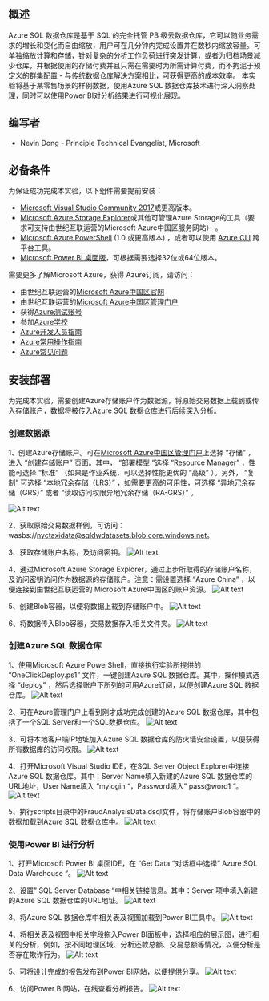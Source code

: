 

## 概述 ##

Azure SQL 数据仓库是基于 SQL 的完全托管 PB 级云数据仓库，它可以随业务需求的增长和变化而自由缩放，用户可在几分钟内完成设置并在数秒内缩放容量。可单独缩放计算和存储，针对复杂的分析工作负荷进行突发计算，或者为归档场景减少仓库，并根据使用的存储付费并且只需在需要时为所需计算付费，而不拘泥于预定义的群集配置 - 与传统数据仓库解决方案相比，可获得更高的成本效率。
本实验将基于某零售场景的样例数据，使用Azure SQL 数据仓库技术进行深入洞察处理，同时可以使用Power BI对分析结果进行可视化展现。

## 编写者 ##

- Nevin Dong - Principle Technical Evangelist, Microsoft


## 必备条件 ##

为保证成功完成本实验，以下组件需要提前安装：
- [Microsoft Visual Studio Community 2017](https://www.visualstudio.com/vs/community/)或更高版本。
- [Microsoft Azure Storage Explorer](https://azure.microsoft.com/en-us/features/storage-explorer/)或其他可管理Azure Storage的工具（要求可支持由世纪互联运营的Microsoft Azure中国区服务网站） 。
- [Microsoft Azure PowerShell](https://docs.microsoft.com/en-us/powershell/azure/overview?view=azurermps-4.3.1) (1.0 或更高版本) ，或者可以使用 [Azure CLI](https://azure.microsoft.com/en-us/documentation/articles/xplat-cli-install/) 跨平台工具。
- [Microsoft Power BI 桌面版](https://www.microsoft.com/en-us/download/details.aspx?id=45331)，可根据需要选择32位或64位版本。
 
需要更多了解Microsoft Azure，获得 Azure订阅，请访问：
- 由世纪互联运营的[Microsoft Azure中国区官网](https://www.azure.cn/pricing/1rmb-trial-full/)
- 由世纪互联运营的[Microsoft Azure中国区管理门户](https://portal.azure.cn/)
- 获得[Azure测试账号](https://www.azure.cn/pricing/1rmb-trial-full/)
- 参加[Azure学校](https://school.azure.cn/)
- [Azure开发人员指南](https://azure.microsoft.com/zh-cn/campaigns/developer-guide/)
- [Azure常用操作指南](https://docs.azure.cn/zh-cn/articles/)
- [Azure常见问题](https://www.azure.cn/support/faq/)


## 安装部署 ##

为完成本实验，需要创建Azure存储账户作为数据源，将原始交易数据上载到或传入存储账户，数据将被传入Azure SQL 数据仓库进行后续深入分析。

### 创建数据源 ###

1、创建Azure存储账户。可在[Microsoft Azure中国区管理门户](https://portal.azure.cn/)上选择 “存储” ，进入 “创建存储账户” 页面。其中， “部署模型 “选择 “Resource Manager” ，性能可选择 “标准” （如果是作业系统，可以选择性能更优的 “高级” ）。另外， “复制” 可选择 “本地冗余存储（LRS）” ，如需要更高的可用性，可选择 “异地冗余存储（GRS）” 或者 “读取访问权限异地冗余存储（RA-GRS）” 。

![Alt text](images/nevdatasource02.png)

2、获取原始交易数据样例，可访问：wasbs://nyctaxidata@sqldwdatasets.blob.core.windows.net。

3、获取存储账户名称，及访问密钥。
![Alt text](images/nevdatasource06.png)

4、通过Microsoft Azure Storage Explorer，通过上步所取得的存储账户名称，及访问密钥访问作为数据源的存储账户。注意：需设置选择 “Azure China” ，以便连接到由世纪互联运营的 Microsoft Azure中国区的账户资源。
![Alt text](images/nevdatasource13.png)

5、创建Blob容器，以便将数据上载到存储账户中。
![Alt text](images/nevdatasource14.png)

6、将数据传入Blob容器，交易数据存入相关文件夹。
![Alt text](images/nevdatasource17.png)



### 创建Azure SQL 数据仓库 ###

1、使用Microsoft Azure PowerShell，直接执行实验所提供的 “OneClickDeploy.ps1” 文件，一键创建Azure SQL 数据仓库。其中，操作模式选择 “deploy” ，然后选择账户下所列的可用Azure订阅，以便创建Azure SQL 数据仓库。
![Alt text](images/nevdatasource41.png)


2、可在Azure管理门户上看到刚才成功完成创建的Azure SQL 数据仓库，其中包括了一个SQL Server和一个SQL数据仓库。
![Alt text](images/nevdatasource27.png)

3、可将本地客户端IP地址加入Azure SQL 数据仓库的防火墙安全设置，以便获得所有数据库的访问权限。
![Alt text](images/nevdatasource23.png)

4、打开Microsoft Visual Studio IDE，在SQL Server Object Explorer中连接Azure SQL 数据仓库。其中：Server Name填入新建的Azure SQL 数据仓库的URL地址，User Name填入 “mylogin “，Password填入” pass@word1 “。
![Alt text](images/nevdatasource50.png)

5、执行scripts目录中的FraudAnalysisData.dsql文件，将存储账户Blob容器中的数据加载到Azure SQL 数据仓库中。
![Alt text](images/nevdatasource52.png)

### 使用Power BI 进行分析 ###

1、打开Microsoft Power BI 桌面IDE，在 “Get Data “对话框中选择” Azure SQL Data Warehouse “。
![Alt text](images/nevdatasource60.png)

2、设置” SQL Server Database “中相关链接信息。其中：Server 项中填入新建的Azure SQL 数据仓库的URL地址。
![Alt text](images/nevdatasource61.png)

3、将Azure SQL 数据仓库中相关表及视图加载到Power BI工具中。
![Alt text](images/nevdatasource62.png)

4、将相关表及视图中相关字段拖入Power BI面板中，选择相应的展示图，进行相关的分析，例如，按不同地理区域、分析还款总额、交易总额等情况，以便分析是否存在欺诈行为。
![Alt text](images/nevdatasource68.png)

5、可将设计完成的报告发布到Power BI网站，以便提供分享。
![Alt text](images/nevdatasource6a.png)

6、访问Power BI网站，在线查看分析报告。
![Alt text](images/nevdatasource6b.png)



